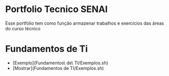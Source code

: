# Portfolio Tecnico SENAI
Esse portfólio tem como função armazenar trabalhos e exercícios das áreas do curso técnico 
# Fundamentos de Ti
* [Exemplo](Fundamentos\ de\ TI/Exemplos.sh)
* [Mostrar](Fundamentos de TI/Exemplos.sh)

